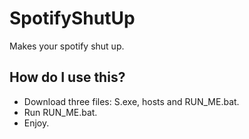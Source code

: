 # SpotifyShutUp
Makes your spotify shut up.

## How do I use this?
* Download three files: S.exe, hosts and RUN_ME.bat.
* Run RUN_ME.bat.
* Enjoy.
